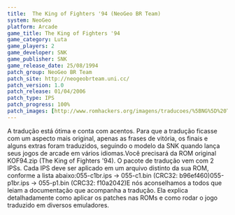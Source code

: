 ```yaml
---
title:  The King of Fighters '94 (NeoGeo BR Team)
system: NeoGeo
platform: Arcade
game_title: The King of Fighters '94
game_category: Luta
game_players: 2
game_developer: SNK
game_publisher: SNK
game_release_date: 25/08/1994
patch_group: NeoGeo BR Team 
patch_site: http://neogeobrteam.uni.cc/
patch_version: 1.0 
patch_release: 01/04/2006 
patch_type: IPS
patch_progress: 100%
patch_images: [http://www.romhackers.org/imagens/traducoes/%5BNG%5D%20The%20King%20of%20Fighters%2094%20-%20NGBRT%20-%20Logo.png,http://www.romhackers.org/imagens/traducoes/%5BNG%5D%20The%20King%20of%20Fighters%2094%20-%20NGBRT%20-%201.png,http://www.romhackers.org/imagens/traducoes/%5BNG%5D%20The%20King%20of%20Fighters%2094%20-%20NGBRT%20-%202.png]
---
```

A tradução está ótima e conta com acentos. Para que a tradução ficasse com um aspecto mais original, apenas as frases de vitória, os finais e alguns extras foram traduzidos, seguindo o modelo da SNK quando lança seus jogos de arcade em vários idiomas.Você precisará da ROM original KOF94.zip (The King of Fighters '94). O pacote de tradução vem com 2 IPSs. Cada IPS deve ser aplicado em um arquivo distinto da sua ROM, conforme a lista abaixo:055-c1br.ips -> 055-c1.bin (CRC32: b96ef460)055-p1br.ips -> 055-p1.bin (CRC32: f10a2042)E nós aconselhamos a todos que leiam a documentação que acompanha a tradução. Ela explica detalhadamente como aplicar os patches nas ROMs e como rodar o jogo traduzido em diversos emuladores.